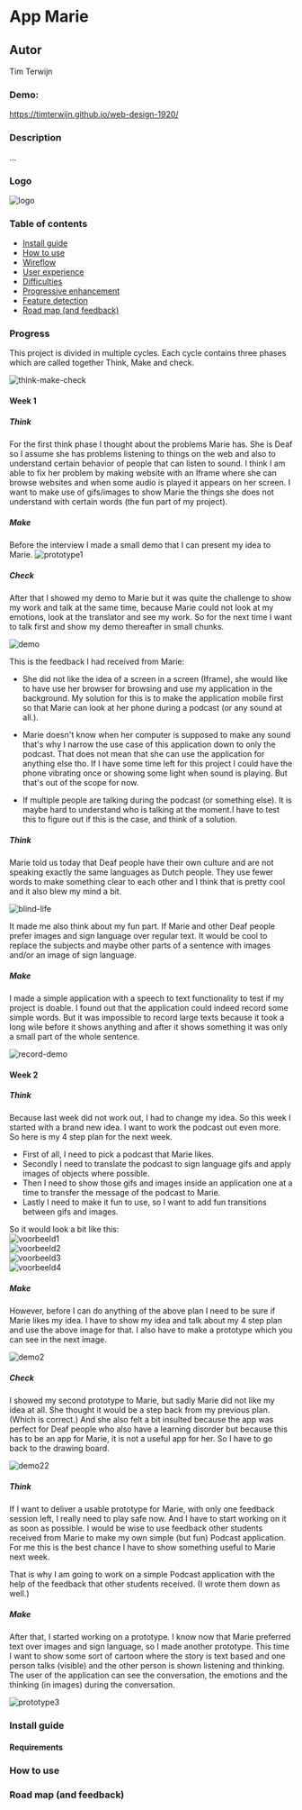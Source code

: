 # App Marie

## Autor
Tim Terwijn

### Demo:
https://timterwijn.github.io/web-design-1920/

### Description
...

### Logo
![logo](/docs/img/logo.png)

### Table of contents
* [Install guide](#install-guide)
* [How to use](#how-to-use)
* [Wireflow](#wireflow)
* [User experience](#user-experience)
* [Difficulties](#difficulties)
* [Progressive enhancement](#progressive-enhancement)
* [Feature detection](#feature-detection)
* [Road map (and feedback)](#Road-map-(and-feedback))

### Progress
This project is divided in multiple cycles. Each cycle contains three phases which are called together Think, Make and check.

![think-make-check](/docs/img/think-make-check.png)

#### Week 1
##### Think
For the first think phase I thought about the problems Marie has. She is Deaf so I assume she has problems listening to things on the web and also to understand certain behavior of people that can listen to sound. I think I am able to fix her problem by making website with an Iframe where she can browse websites and when some audio is played it appears on her screen. I want to make use of gifs/images to show Marie the things she does not understand with certain words (the fun part of my project).

##### Make
Before the interview I made a small demo that I can present my idea to Marie.
![prototype1](/docs/img/prototype1.png)

##### Check

After that I showed my demo to Marie but it was quite the challenge to show my work and talk at the same time, because Marie could not look at my emotions, look at the translator and see my work. So for the next time I want to talk first and show my demo thereafter in small chunks.

![demo](/docs/img/demo1.png)

This is the feedback I had received from Marie:
* She did not like the idea of a screen in a screen (Iframe), she would like to have use her browser for browsing and use my application in the background. My solution for this is to make the application mobile first so that Marie can look at her phone during a podcast (or any sound at all.).

* Marie doesn't know when her computer is supposed to make any sound that's why I narrow the use case of this application down to only the podcast. That does not mean that she can use the application for anything else tho. If I have some time left for this project I could have the phone vibrating once or showing some light when sound is playing. But that's out of the scope for now.

* If multiple people are talking during the podcast (or something else). It is maybe hard to understand who is talking at the moment.I have to test this to figure out if this is the case, and think of a solution.

##### Think
Marie told us today that Deaf people have their own culture and are not speaking exactly the same languages as Dutch people. They use fewer words to make something clear to each other and I think that is pretty cool and it also blew my mind a bit.

![blind-life](/docs/img/blind-life.png)

It made me also think about my fun part. If Marie and other Deaf people prefer images and sign language over regular text. It would be cool to replace the subjects and maybe other parts of a sentence with images and/or an image of sign language.

##### Make
I made a simple application with a speech to text functionality to test if my project is doable. I found out that the application could indeed record some simple words. But it was impossible to record large texts because it took a long wile before it shows anything and after it shows something it was only a small part of the whole sentence.

![record-demo](/docs/img/recordDemo.PNG)

#### Week 2
##### Think
Because last week did not work out, I had to change my idea. So this week I started with a brand new idea. I want to work the podcast out even more. So here is my 4 step plan for the next week.

* First of all, I need to pick a podcast that Marie likes.
* Secondly I need to translate the podcast to sign language gifs and apply images of objects where possible.
* Then I need to show those gifs and images inside an application one at a time to transfer the message of the podcast to Marie.
* Lastly I need to make it fun to use, so I want to add fun transitions between gifs and images.

So it would look a bit like this:  
![voorbeeld1](/docs/img/voorbeeld/kom.gif)  
![voorbeeld2](/docs/img/voorbeeld/jij.gif)  
![voorbeeld3](/docs/img/voorbeeld/naar.gif)  
![voorbeeld4](/docs/img/voorbeeld/boom.png)  

##### Make
However, before I can do anything of the above plan I need to be sure if Marie likes my idea. I have to show my idea and talk about my 4 step plan and use the above image for that. I also have to make a prototype which you can see in the next image.

![demo2](/docs/img/demo2.png)

##### Check
I showed my second prototype to Marie, but sadly Marie did not like my idea at all. She thought it would be a step back from my previous plan. (Which is correct.) And she also felt a bit insulted because the app was perfect for Deaf people who also have a learning disorder but because this has to be an app for Marie, it is not a useful app for her. So I have to go back to the drawing board.

![demo22](/docs/img/demo22.png)

##### Think
If I want to deliver a usable prototype for Marie, with only one feedback session left, I really need to play safe now. And I have to start working on it as soon as possible. I would be wise to use feedback other students received from Marie to make my own simple (but fun) Podcast application. For me this is the best chance I have to show something useful to Marie next week.

That is why I am going to work on a simple Podcast application with the help of the feedback that other students received. (I wrote them down as well.)

##### Make

After that, I started working on a prototype. I know now that Marie preferred text over images and sign language, so I made another prototype. This time I want to show some sort of cartoon where the story is text based and one person talks (visible) and the other person is shown listening and thinking. The user of the application can see the conversation, the emotions and the thinking (in images) during the conversation.

![prototype3](/docs/img/prototype3.png)

### Install guide
#### Requirements

### How to use

### Road map (and feedback)
